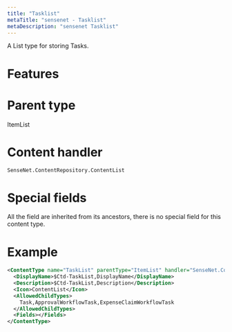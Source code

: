 ```yaml
---
title: "Tasklist"
metaTitle: "sensenet - Tasklist"
metaDescription: "sensenet Tasklist"
---
```


A List type for storing Tasks.

# Features

# Parent type

ItemList

# Content handler

`SenseNet.ContentRepository.ContentList`

# Special fields

All the field are inherited from its ancestors, there is no special field for this content type.

# Example

```xml
<ContentType name="TaskList" parentType="ItemList" handler="SenseNet.ContentRepository.ContentList" xmlns="http://schemas.sensenet.com/SenseNet/ContentRepository/ContentTypeDefinition">
  <DisplayName>$Ctd-TaskList,DisplayName</DisplayName>
  <Description>$Ctd-TaskList,Description</Description>
  <Icon>ContentList</Icon>
  <AllowedChildTypes>
    Task,ApprovalWorkflowTask,ExpenseClaimWorkflowTask
  </AllowedChildTypes>
  <Fields></Fields>
</ContentType>
```
